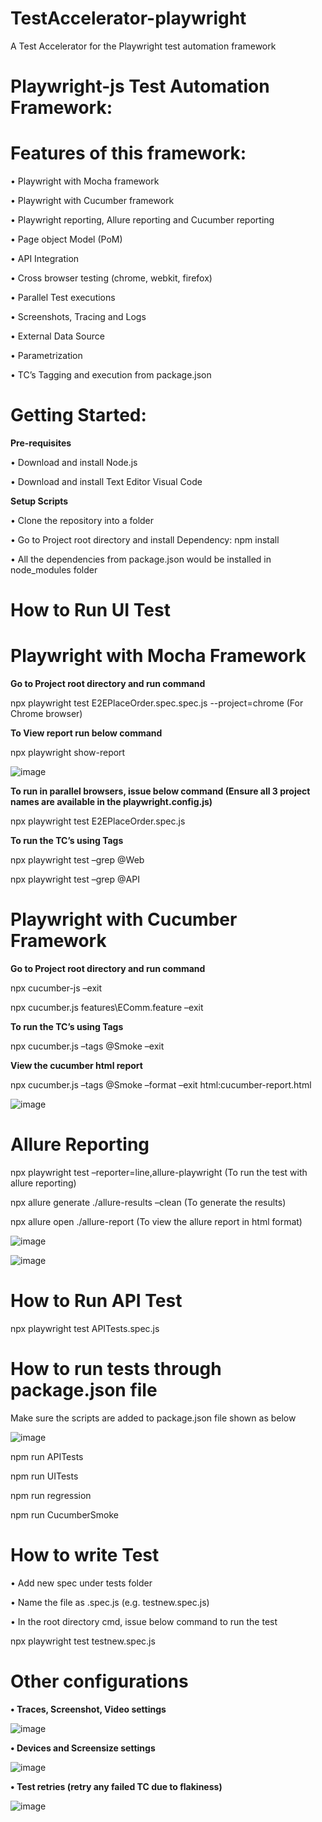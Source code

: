 # TestAccelerator-playwright
A Test Accelerator for the Playwright test automation framework

# Playwright-js Test Automation Framework:
# Features of this framework:
•	Playwright with Mocha framework

•	Playwright with Cucumber framework

•	Playwright reporting, Allure reporting and Cucumber reporting

•	Page object Model (PoM)

•	API Integration

•	Cross browser testing (chrome, webkit, firefox)

•	Parallel Test executions

•	Screenshots, Tracing and Logs

•	External Data Source

•	Parametrization

•	TC’s Tagging and execution from package.json


# Getting Started:

**Pre-requisites**

•	Download and install Node.js

•	Download and install Text Editor Visual Code

**Setup Scripts**

•	Clone the repository into a folder

•	Go to Project root directory and install Dependency: npm install

•	All the dependencies from package.json would be installed in node_modules folder


# How to Run UI Test

# Playwright with Mocha Framework 

**Go to Project root directory and run command**

npx playwright test E2EPlaceOrder.spec.spec.js --project=chrome (For Chrome browser)

**To View report run below command**

npx playwright show-report

![image](https://github.com/LaunchCG/TestAccelerator-playwright/assets/159937908/ec6cba49-4c1b-4b41-bd19-d53e37a22d77)


**To run in parallel browsers, issue below command (Ensure all 3 project names are available in the playwright.config.js)**

npx playwright test E2EPlaceOrder.spec.js

**To run the TC’s using Tags**

npx playwright test –grep @Web

npx playwright test –grep @API


# Playwright with Cucumber Framework

**Go to Project root directory and run command**

npx cucumber-js –exit

npx cucumber.js features\EComm.feature –exit

**To run the TC’s using Tags**

npx cucumber.js –tags @Smoke –exit

**View the cucumber html report**

npx cucumber.js –tags @Smoke –format –exit html:cucumber-report.html

![image](https://github.com/LaunchCG/TestAccelerator-playwright/assets/159937908/85d4152c-4b44-470a-9c07-5b178d5f3648)


# Allure Reporting

npx playwright test –reporter=line,allure-playwright (To run the test with allure reporting)

npx allure generate ./allure-results –clean (To generate the results)

npx allure open ./allure-report (To view the allure report in html format)

![image](https://github.com/LaunchCG/TestAccelerator-playwright/assets/159937908/1de484d0-17e6-47a3-b0df-415a9ac2e6c5)

![image](https://github.com/LaunchCG/TestAccelerator-playwright/assets/159937908/c63a5822-9ec1-48a7-b4a2-4b3569f79897)



# How to Run API Test

npx playwright test APITests.spec.js

# How to run tests through package.json file

Make sure the scripts are added to package.json file shown as below

![image](https://github.com/LaunchCG/TestAccelerator-playwright/assets/159937908/ff2c2826-9096-4a93-9c51-52f1c8b80b02)


npm run APITests 

npm run UITests

npm run regression

npm run CucumberSmoke


# How to write Test

•	Add new spec under tests folder

•	Name the file as .spec.js (e.g. testnew.spec.js)

•	In the root directory cmd, issue below command to run the test

npx playwright test testnew.spec.js

# Other configurations

**•	Traces, Screenshot, Video settings**

![image](https://github.com/LaunchCG/TestAccelerator-playwright/assets/159937908/ab62a90a-f2e9-4c42-a5d9-e5dde94ff9a1)

 
**•	Devices and Screensize settings**

![image](https://github.com/LaunchCG/TestAccelerator-playwright/assets/159937908/70e3f8cb-e9b6-47c3-9860-d53dab04f152)

 
**•	Test retries (retry any failed TC due to flakiness)**

![image](https://github.com/LaunchCG/TestAccelerator-playwright/assets/159937908/7e31e46b-06fb-441f-b6d7-fb325cefa88b)

 

